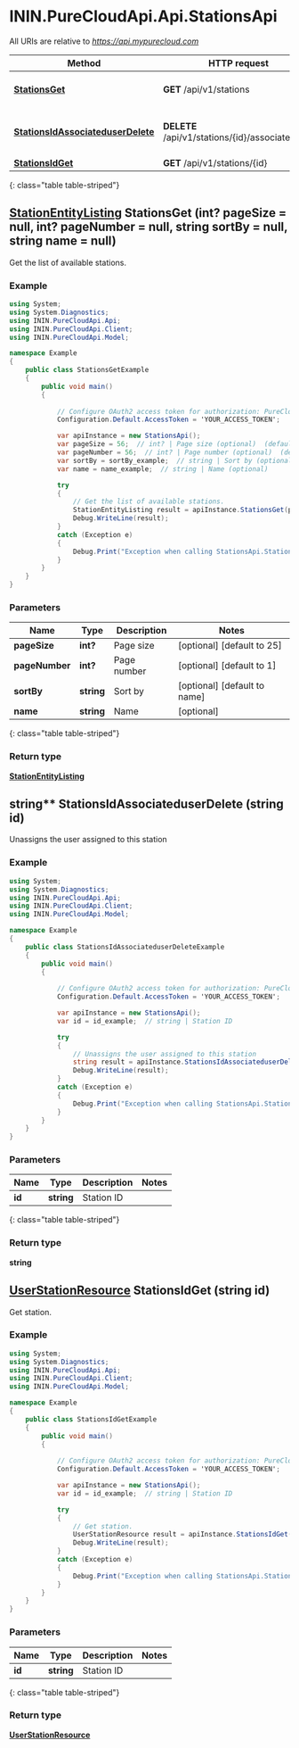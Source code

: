 # ININ.PureCloudApi.Api.StationsApi

All URIs are relative to *https://api.mypurecloud.com*

| Method | HTTP request | Description |
| ------------- | ------------- | ------------- |
| [**StationsGet**](StationsApi.md#stationsget) | **GET** /api/v1/stations | Get the list of available stations. |
| [**StationsIdAssociateduserDelete**](StationsApi.md#stationsidassociateduserdelete) | **DELETE** /api/v1/stations/{id}/associateduser | Unassigns the user assigned to this station |
| [**StationsIdGet**](StationsApi.md#stationsidget) | **GET** /api/v1/stations/{id} | Get station. |
{: class="table table-striped"}

<a name="StationsGet"></a>
## [**StationEntityListing**](StationEntityListing.html) StationsGet (int? pageSize = null, int? pageNumber = null, string sortBy = null, string name = null)

Get the list of available stations.



### Example
```csharp
using System;
using System.Diagnostics;
using ININ.PureCloudApi.Api;
using ININ.PureCloudApi.Client;
using ININ.PureCloudApi.Model;

namespace Example
{
    public class StationsGetExample
    {
        public void main()
        {
            
            // Configure OAuth2 access token for authorization: PureCloud Auth
            Configuration.Default.AccessToken = 'YOUR_ACCESS_TOKEN';

            var apiInstance = new StationsApi();
            var pageSize = 56;  // int? | Page size (optional)  (default to 25)
            var pageNumber = 56;  // int? | Page number (optional)  (default to 1)
            var sortBy = sortBy_example;  // string | Sort by (optional)  (default to name)
            var name = name_example;  // string | Name (optional) 

            try
            {
                // Get the list of available stations.
                StationEntityListing result = apiInstance.StationsGet(pageSize, pageNumber, sortBy, name);
                Debug.WriteLine(result);
            }
            catch (Exception e)
            {
                Debug.Print("Exception when calling StationsApi.StationsGet: " + e.Message );
            }
        }
    }
}
```

### Parameters


|Name | Type | Description  | Notes |
|------------- | ------------- | ------------- | -------------|
| **pageSize** | **int?**| Page size | [optional] [default to 25] |
| **pageNumber** | **int?**| Page number | [optional] [default to 1] |
| **sortBy** | **string**| Sort by | [optional] [default to name] |
| **name** | **string**| Name | [optional]  |
{: class="table table-striped"}

### Return type

[**StationEntityListing**](StationEntityListing.md)

<a name="StationsIdAssociateduserDelete"></a>
## string** StationsIdAssociateduserDelete (string id)

Unassigns the user assigned to this station



### Example
```csharp
using System;
using System.Diagnostics;
using ININ.PureCloudApi.Api;
using ININ.PureCloudApi.Client;
using ININ.PureCloudApi.Model;

namespace Example
{
    public class StationsIdAssociateduserDeleteExample
    {
        public void main()
        {
            
            // Configure OAuth2 access token for authorization: PureCloud Auth
            Configuration.Default.AccessToken = 'YOUR_ACCESS_TOKEN';

            var apiInstance = new StationsApi();
            var id = id_example;  // string | Station ID

            try
            {
                // Unassigns the user assigned to this station
                string result = apiInstance.StationsIdAssociateduserDelete(id);
                Debug.WriteLine(result);
            }
            catch (Exception e)
            {
                Debug.Print("Exception when calling StationsApi.StationsIdAssociateduserDelete: " + e.Message );
            }
        }
    }
}
```

### Parameters


|Name | Type | Description  | Notes |
|------------- | ------------- | ------------- | -------------|
| **id** | **string**| Station ID |  |
{: class="table table-striped"}

### Return type

**string**

<a name="StationsIdGet"></a>
## [**UserStationResource**](UserStationResource.html) StationsIdGet (string id)

Get station.



### Example
```csharp
using System;
using System.Diagnostics;
using ININ.PureCloudApi.Api;
using ININ.PureCloudApi.Client;
using ININ.PureCloudApi.Model;

namespace Example
{
    public class StationsIdGetExample
    {
        public void main()
        {
            
            // Configure OAuth2 access token for authorization: PureCloud Auth
            Configuration.Default.AccessToken = 'YOUR_ACCESS_TOKEN';

            var apiInstance = new StationsApi();
            var id = id_example;  // string | Station ID

            try
            {
                // Get station.
                UserStationResource result = apiInstance.StationsIdGet(id);
                Debug.WriteLine(result);
            }
            catch (Exception e)
            {
                Debug.Print("Exception when calling StationsApi.StationsIdGet: " + e.Message );
            }
        }
    }
}
```

### Parameters


|Name | Type | Description  | Notes |
|------------- | ------------- | ------------- | -------------|
| **id** | **string**| Station ID |  |
{: class="table table-striped"}

### Return type

[**UserStationResource**](UserStationResource.md)

